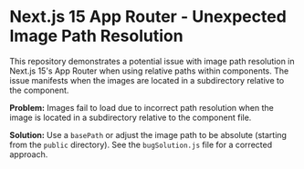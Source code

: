 # Next.js 15 App Router - Unexpected Image Path Resolution

This repository demonstrates a potential issue with image path resolution in Next.js 15's App Router when using relative paths within components.  The issue manifests when the images are located in a subdirectory relative to the component. 

**Problem:** Images fail to load due to incorrect path resolution when the image is located in a subdirectory relative to the component file.

**Solution:** Use a `basePath` or adjust the image path to be absolute (starting from the `public` directory).  See the `bugSolution.js` file for a corrected approach.
